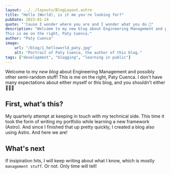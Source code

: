```yaml
---
layout: ../../layouts/BlogLayout.astro
title: "Hello (World), is it me you're looking for?"
pubDate: 2023-01-24
quote: "'Cause I wonder where you are and I wonder what you do 🎷"
description: "Welcome to my new blog about Engineering Management and possibly other semi-random stuff!
This is me on the right, Paty Cuenca."
author: "Paty Cuenca"
image:
    url: "/blog/1_helloworld_paty.jpg"
    alt: "Portrait of Paty Cuenca, the author of this blog."
tags: ["development", "blogging", "learning in public"]
---
```


Welcome to my _new blog_ about Engineering Management and possibly other semi-random stuff!
This is me on the right, Paty Cuenca.
I don't have many expectations about either myself or this blog, and you shouldn't either 🤷🏻‍♀️

## First, what's this?

My quarterly attempt at keeping in touch with my technical side.
This time it took the form of writing my portfolio while learning a new framework (Astro).
And since I finished that up pretty quickly, I created a blog also using Astro.
And here we are!

## What's next

If insipiration hits, I will keep writing about what I know, which is mostly `management stuff`.
Or not.
Only time will tell!
